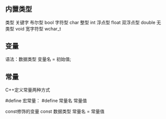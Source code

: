 # 

## 内置类型

类型	关键字
布尔型	bool
字符型	char
整型	int
浮点型	float
双浮点型	double
无类型	void
宽字符型  wchar_t


## 变量

语法：数据类型 变量名 = 初始值;

## 常量

C++定义常量两种方式

#define 宏常量： #define 常量名 常量值

const修饰的变量 const 数据类型 常量名 = 常量值